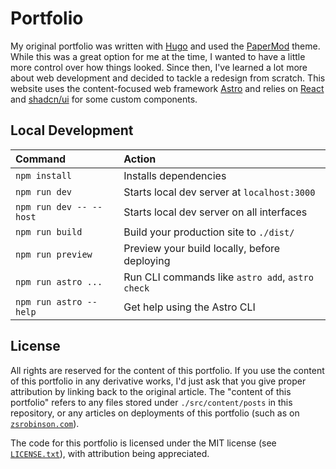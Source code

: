 # Portfolio

My original portfolio was written with [Hugo](https://gohugo.io/) and used the [PaperMod](https://github.com/adityatelange/hugo-PaperMod) theme. While this was a great option for me at the time, I wanted to have a little more control over how things looked. Since then, I've learned a lot more about web development and decided to tackle a redesign from scratch. This website uses the content-focused web framework [Astro](https://astro.build/) and relies on [React](https://react.dev/) and [shadcn/ui](https://ui.shadcn.com/) for some custom components.

## Local Development

| Command                 | Action                                           |
| :---------------------- | :----------------------------------------------- |
| `npm install`           | Installs dependencies                            |
| `npm run dev`           | Starts local dev server at `localhost:3000`      |
| `npm run dev -- --host` | Starts local dev server on all interfaces        |
| `npm run build`         | Build your production site to `./dist/`          |
| `npm run preview`       | Preview your build locally, before deploying     |
| `npm run astro ...`     | Run CLI commands like `astro add`, `astro check` |
| `npm run astro --help`  | Get help using the Astro CLI                     |

## License

All rights are reserved for the content of this portfolio. If you use the content of this portfolio in any derivative works, I'd just ask that you give proper attribution by linking back to the original article. The "content of this portfolio" refers to any files stored under `./src/content/posts` in this repository, or any articles on deployments of this portfolio (such as on [`zsrobinson.com`](https://zsrobinson.com)).

The code for this portfolio is licensed under the MIT license (see [`LICENSE.txt`](https://github.com/zsrobinson/portfolio/blob/main/LICENSE.txt)), with attribution being appreciated.
